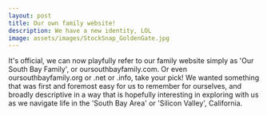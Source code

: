 ```yaml
---
layout: post
title: Our own family website!
description: We have a new identity, LOL
image: assets/images/StockSnap_GoldenGate.jpg
---
```


It's official, we can now playfully refer to our family website simply as 'Our South Bay Family', or oursouthbayfamily.com.  Or even oursouthbayfamily.org or .net or .info, take your pick!  We wanted something that was first and foremost easy for us to remember for ourselves, and broadly descriptive in a way that is hopefully interesting in exploring with us as we navigate life in the 'South Bay Area' or 'Silicon Valley', California.